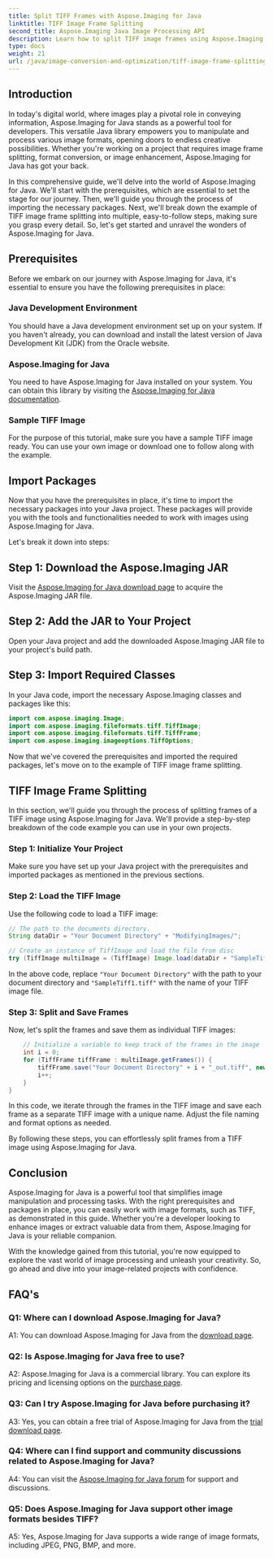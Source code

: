 ```yaml
---
title: Split TIFF Frames with Aspose.Imaging for Java
linktitle: TIFF Image Frame Splitting
second_title: Aspose.Imaging Java Image Processing API
description: Learn how to split TIFF image frames using Aspose.Imaging for Java. Step-by-step guide with prerequisites, code example, and FAQs for developers.
type: docs
weight: 21
url: /java/image-conversion-and-optimization/tiff-image-frame-splitting/
---
```

## Introduction

In today's digital world, where images play a pivotal role in conveying information, Aspose.Imaging for Java stands as a powerful tool for developers. This versatile Java library empowers you to manipulate and process various image formats, opening doors to endless creative possibilities. Whether you're working on a project that requires image frame splitting, format conversion, or image enhancement, Aspose.Imaging for Java has got your back.

In this comprehensive guide, we'll delve into the world of Aspose.Imaging for Java. We'll start with the prerequisites, which are essential to set the stage for our journey. Then, we'll guide you through the process of importing the necessary packages. Next, we'll break down the example of TIFF image frame splitting into multiple, easy-to-follow steps, making sure you grasp every detail. So, let's get started and unravel the wonders of Aspose.Imaging for Java.

## Prerequisites

Before we embark on our journey with Aspose.Imaging for Java, it's essential to ensure you have the following prerequisites in place:

### Java Development Environment
You should have a Java development environment set up on your system. If you haven't already, you can download and install the latest version of Java Development Kit (JDK) from the Oracle website.

### Aspose.Imaging for Java
You need to have Aspose.Imaging for Java installed on your system. You can obtain this library by visiting the [Aspose.Imaging for Java documentation](https://reference.aspose.com/imaging/java/).

### Sample TIFF Image
For the purpose of this tutorial, make sure you have a sample TIFF image ready. You can use your own image or download one to follow along with the example.

## Import Packages

Now that you have the prerequisites in place, it's time to import the necessary packages into your Java project. These packages will provide you with the tools and functionalities needed to work with images using Aspose.Imaging for Java.

Let's break it down into steps:

## Step 1: Download the Aspose.Imaging JAR

Visit the [Aspose.Imaging for Java download page](https://releases.aspose.com/imaging/java/) to acquire the Aspose.Imaging JAR file.

## Step 2: Add the JAR to Your Project

Open your Java project and add the downloaded Aspose.Imaging JAR file to your project's build path.

## Step 3: Import Required Classes

In your Java code, import the necessary Aspose.Imaging classes and packages like this:

```java
import com.aspose.imaging.Image;
import com.aspose.imaging.fileformats.tiff.TiffImage;
import com.aspose.imaging.fileformats.tiff.TiffFrame;
import com.aspose.imaging.imageoptions.TiffOptions;
```

Now that we've covered the prerequisites and imported the required packages, let's move on to the example of TIFF image frame splitting.

## TIFF Image Frame Splitting

In this section, we'll guide you through the process of splitting frames of a TIFF image using Aspose.Imaging for Java. We'll provide a step-by-step breakdown of the code example you can use in your own projects.

### Step 1: Initialize Your Project
Make sure you have set up your Java project with the prerequisites and imported packages as mentioned in the previous sections.

### Step 2: Load the TIFF Image
Use the following code to load a TIFF image:

```java
// The path to the documents directory.
String dataDir = "Your Document Directory" + "ModifyingImages/";

// Create an instance of TiffImage and load the file from disc
try (TiffImage multiImage = (TiffImage) Image.load(dataDir + "SampleTiff1.tiff")) {
```

In the above code, replace `"Your Document Directory"` with the path to your document directory and `"SampleTiff1.tiff"` with the name of your TIFF image file.

### Step 3: Split and Save Frames
Now, let's split the frames and save them as individual TIFF images:

```java
    // Initialize a variable to keep track of the frames in the image
    int i = 0;
    for (TiffFrame tiffFrame : multiImage.getFrames()) {
        tiffFrame.save("Your Document Directory" + i + "_out.tiff", new TiffOptions(TiffExpectedFormat.TiffJpegRgb));
        i++;
    }
}
```

In this code, we iterate through the frames in the TIFF image and save each frame as a separate TIFF image with a unique name. Adjust the file naming and format options as needed.

By following these steps, you can effortlessly split frames from a TIFF image using Aspose.Imaging for Java.

## Conclusion

Aspose.Imaging for Java is a powerful tool that simplifies image manipulation and processing tasks. With the right prerequisites and packages in place, you can easily work with image formats, such as TIFF, as demonstrated in this guide. Whether you're a developer looking to enhance images or extract valuable data from them, Aspose.Imaging for Java is your reliable companion.

With the knowledge gained from this tutorial, you're now equipped to explore the vast world of image processing and unleash your creativity. So, go ahead and dive into your image-related projects with confidence.

## FAQ's

### Q1: Where can I download Aspose.Imaging for Java?

A1: You can download Aspose.Imaging for Java from the [download page](https://releases.aspose.com/imaging/java/).

### Q2: Is Aspose.Imaging for Java free to use?

A2: Aspose.Imaging for Java is a commercial library. You can explore its pricing and licensing options on the [purchase page](https://purchase.aspose.com/buy).

### Q3: Can I try Aspose.Imaging for Java before purchasing it?

A3: Yes, you can obtain a free trial of Aspose.Imaging for Java from the [trial download page](https://releases.aspose.com/).

### Q4: Where can I find support and community discussions related to Aspose.Imaging for Java?

A4: You can visit the [Aspose.Imaging for Java forum](https://forum.aspose.com/) for support and discussions.

### Q5: Does Aspose.Imaging for Java support other image formats besides TIFF?

A5: Yes, Aspose.Imaging for Java supports a wide range of image formats, including JPEG, PNG, BMP, and more.

